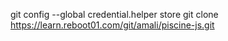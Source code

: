 git config --global credential.helper store
git clone https://learn.reboot01.com/git/amali/piscine-js.git
